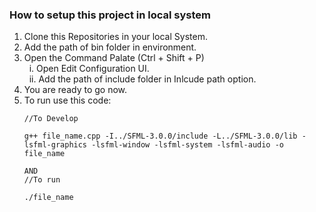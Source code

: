 ### How to setup this project in local system
1. Clone this Repositories in your local System.
2. Add the path of bin folder in environment.
3. Open the Command Palate (Ctrl + Shift + P)<br>
&nbsp; i. Open Edit Configuration UI.<br>
&nbsp; ii. Add the path of include folder in Inlcude path option.
4. You are ready to go now.
5. To run use this code:
    ```
    //To Develop

    g++ file_name.cpp -I../SFML-3.0.0/include -L../SFML-3.0.0/lib -lsfml-graphics -lsfml-window -lsfml-system -lsfml-audio -o file_name

    AND
    //To run

    ./file_name 
    ```